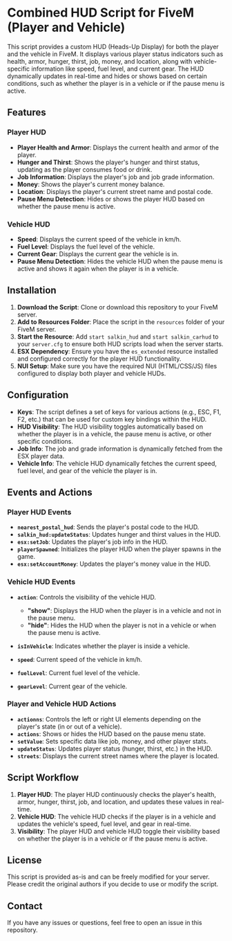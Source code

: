 # Combined HUD Script for FiveM (Player and Vehicle)

This script provides a custom HUD (Heads-Up Display) for both the player and the vehicle in FiveM. It displays various player status indicators such as health, armor, hunger, thirst, job, money, and location, along with vehicle-specific information like speed, fuel level, and current gear. The HUD dynamically updates in real-time and hides or shows based on certain conditions, such as whether the player is in a vehicle or if the pause menu is active.

## Features

### Player HUD
- **Player Health and Armor**: Displays the current health and armor of the player.
- **Hunger and Thirst**: Shows the player's hunger and thirst status, updating as the player consumes food or drink.
- **Job Information**: Displays the player's job and job grade information.
- **Money**: Shows the player's current money balance.
- **Location**: Displays the player's current street name and postal code.
- **Pause Menu Detection**: Hides or shows the player HUD based on whether the pause menu is active.

### Vehicle HUD
- **Speed**: Displays the current speed of the vehicle in km/h.
- **Fuel Level**: Displays the fuel level of the vehicle.
- **Current Gear**: Displays the current gear the vehicle is in.
- **Pause Menu Detection**: Hides the vehicle HUD when the pause menu is active and shows it again when the player is in a vehicle.

## Installation

1. **Download the Script**: Clone or download this repository to your FiveM server.
2. **Add to Resources Folder**: Place the script in the `resources` folder of your FiveM server.
3. **Start the Resource**: Add `start salkin_hud` and `start salkin_carhud` to your `server.cfg` to ensure both HUD scripts load when the server starts.
4. **ESX Dependency**: Ensure you have the `es_extended` resource installed and configured correctly for the player HUD functionality.
5. **NUI Setup**: Make sure you have the required NUI (HTML/CSS/JS) files configured to display both player and vehicle HUDs.

## Configuration

- **Keys**: The script defines a set of keys for various actions (e.g., ESC, F1, F2, etc.) that can be used for custom key bindings within the HUD.
- **HUD Visibility**: The HUD visibility toggles automatically based on whether the player is in a vehicle, the pause menu is active, or other specific conditions.
- **Job Info**: The job and grade information is dynamically fetched from the ESX player data.
- **Vehicle Info**: The vehicle HUD dynamically fetches the current speed, fuel level, and gear of the vehicle the player is in.

## Events and Actions

### Player HUD Events
- **`nearest_postal_hud`**: Sends the player's postal code to the HUD.
- **`salkin_hud:updateStatus`**: Updates hunger and thirst values in the HUD.
- **`esx:setJob`**: Updates the player's job info in the HUD.
- **`playerSpawned`**: Initializes the player HUD when the player spawns in the game.
- **`esx:setAccountMoney`**: Updates the player's money value in the HUD.

### Vehicle HUD Events
- **`action`**: Controls the visibility of the vehicle HUD.
  - **"show"**: Displays the HUD when the player is in a vehicle and not in the pause menu.
  - **"hide"**: Hides the HUD when the player is not in a vehicle or when the pause menu is active.
  
- **`isInVehicle`**: Indicates whether the player is inside a vehicle.
- **`speed`**: Current speed of the vehicle in km/h.
- **`fuelLevel`**: Current fuel level of the vehicle.
- **`gearLevel`**: Current gear of the vehicle.

### Player and Vehicle HUD Actions
- **`actionns`**: Controls the left or right UI elements depending on the player's state (in or out of a vehicle).
- **`actions`**: Shows or hides the HUD based on the pause menu state.
- **`setValue`**: Sets specific data like job, money, and other player stats.
- **`updateStatus`**: Updates player status (hunger, thirst, etc.) in the HUD.
- **`streets`**: Displays the current street names where the player is located.

## Script Workflow

1. **Player HUD**: The player HUD continuously checks the player's health, armor, hunger, thirst, job, and location, and updates these values in real-time.
2. **Vehicle HUD**: The vehicle HUD checks if the player is in a vehicle and updates the vehicle's speed, fuel level, and gear in real-time.
3. **Visibility**: The player HUD and vehicle HUD toggle their visibility based on whether the player is in a vehicle or if the pause menu is active.

## License

This script is provided as-is and can be freely modified for your server. Please credit the original authors if you decide to use or modify the script.

## Contact

If you have any issues or questions, feel free to open an issue in this repository.